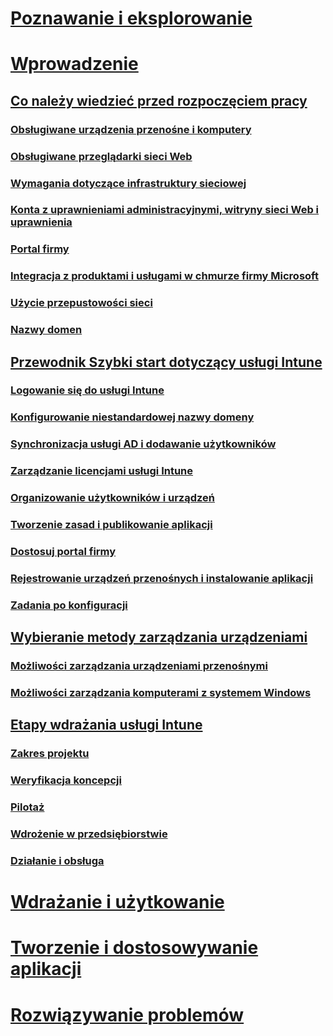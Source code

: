 # [Poznawanie i eksplorowanie](/intune/understand-explore/introduction-to-microsoft-intune)

# [Wprowadzenie](what-to-know-before-you-start-microsoft-intune.md)
## [Co należy wiedzieć przed rozpoczęciem pracy](what-to-know-before-you-start-microsoft-intune.md)
### [Obsługiwane urządzenia przenośne i komputery](supported-mobile-devices-and-computers.md)
### [Obsługiwane przeglądarki sieci Web](supported-web-browsers.md)
### [Wymagania dotyczące infrastruktury sieciowej](network-infrastructure-requirements-for-microsoft-intune.md)
### [Konta z uprawnieniami administracyjnymi, witryny sieci Web i uprawnienia](administrative-accounts-websites-perms.md)
### [Portal firmy](microsoft-intune-company-portal.md)
### [Integracja z produktami i usługami w chmurze firmy Microsoft](integration-with-cloud-services.md)
### [Użycie przepustowości sieci](network-bandwidth-use.md)
### [Nazwy domen](domain-names-for-microsoft-intune.md)

## [Przewodnik Szybki start dotyczący usługi Intune](start-with-a-paid-subscription-to-microsoft-intune.md)
### [Logowanie się do usługi Intune](start-with-a-paid-subscription-to-microsoft-intune-step-1.md)
### [Konfigurowanie niestandardowej nazwy domeny](start-with-a-paid-subscription-to-microsoft-intune-step-2.md)
### [Synchronizacja usługi AD i dodawanie użytkowników](start-with-a-paid-subscription-to-microsoft-intune-step-3.md)
### [Zarządzanie licencjami usługi Intune](start-with-a-paid-subscription-to-microsoft-intune-step-4.md)
### [Organizowanie użytkowników i urządzeń](start-with-a-paid-subscription-to-microsoft-intune-step-5.md)
### [Tworzenie zasad i publikowanie aplikacji](start-with-a-paid-subscription-to-microsoft-intune-step-6.md)
### [Dostosuj portal firmy](start-with-a-paid-subscription-to-microsoft-intune-step-7.md)
### [Rejestrowanie urządzeń przenośnych i instalowanie aplikacji](start-with-a-paid-subscription-to-microsoft-intune-step-8.md)
### [Zadania po konfiguracji](post-configuration-tasks.md)

## [Wybieranie metody zarządzania urządzeniami](choose-how-to-manage-devices.md)
### [Możliwości zarządzania urządzeniami przenośnymi](mobile-device-management-capabilities-in-microsoft-intune.md)
### [Możliwości zarządzania komputerami z systemem Windows](windows-pc-management-capabilities-in-microsoft-intune.md)

## [Etapy wdrażania usługi Intune](rollout-phases-for-microsoft-intune-deployment.md)
### [Zakres projektu](project-scope.md)
### [Weryfikacja koncepcji](proof-of-concept.md)
### [Pilotaż](pilot.md)
### [Wdrożenie w przedsiębiorstwie](enterprise-rollout.md)
### [Działanie i obsługa](operations-and-maintenance.md)

<!-- # [Plan and Design](/intune/plan-design/ways-to-do-enterprise-mobility) -->
# [Wdrażanie i użytkowanie](/intune/deploy-use/overview-of-device-and-app-lifecycles-in-microsoft-intune)
# [Tworzenie i dostosowywanie aplikacji](/intune/develop/intune-app-sdk)
# [Rozwiązywanie problemów](/intune/troubleshoot/how-to-get-support-for-microsoft-intune)


<!--HONumber=Jun16_HO2-->


